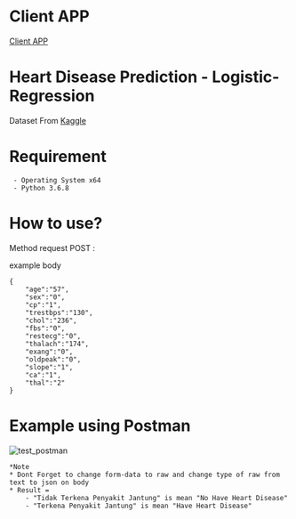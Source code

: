 # Client APP
[Client APP](https://github.com/hafidzamr/heart-disease)

# Heart Disease Prediction - Logistic-Regression
Dataset From [Kaggle](http://kaggle.com)

# Requirement 
```
 - Operating System x64
 - Python 3.6.8
```

# How to use?

Method request POST :

example body
```
{
	"age":"57",
	"sex":"0",
	"cp":"1",
	"trestbps":"130",
	"chol":"236",
	"fbs":"0",
	"restecg":"0",
	"thalach":"174",
	"exang":"0",
	"oldpeak":"0",
	"slope":"1",
	"ca":"1",
	"thal":"2"
}
```

# Example using Postman
![test_postman](https://user-images.githubusercontent.com/49369600/65882729-c97a3980-e3bf-11e9-97aa-48c3be27cf05.png)
```
*Note
* Dont Forget to change form-data to raw and change type of raw from text to json on body
* Result =
	- "Tidak Terkena Penyakit Jantung" is mean "No Have Heart Disease"
	- "Terkena Penyakit Jantung" is mean "Have Heart Disease"
```




